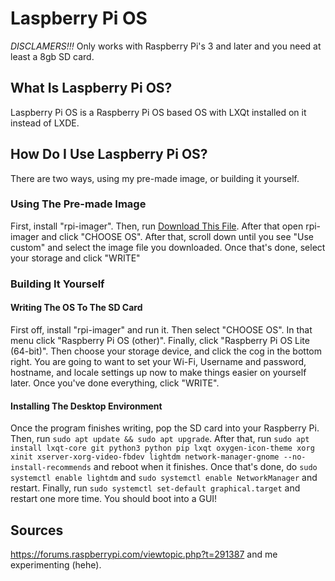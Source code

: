 # Laspberry Pi OS

*DISCLAMERS!!!* Only works with Raspberry Pi's 3 and later and you need at least a 8gb SD card.

## What Is Laspberry Pi OS?
Laspberry Pi OS is a Raspberry Pi OS based OS with LXQt installed on it instead of LXDE.

## How Do I Use Laspberry Pi OS?
There are two ways, using my pre-made image, or building it yourself.

### Using The Pre-made Image
First, install "rpi-imager". Then, run [Download This File](). After that open rpi-imager and click "CHOOSE OS". After that, scroll down until you see "Use custom" and select the image file you downloaded. Once that's done, select your storage and click "WRITE"

### Building It Yourself
#### Writing The OS To The SD Card
First off, install "rpi-imager" and run it. Then select "CHOOSE OS". In that menu click "Raspberry Pi OS (other)". Finally, click "Raspberry Pi OS Lite (64-bit)". Then choose your storage device, and click the cog in the bottom right. You are going to want to set your Wi-Fi, Username and password, hostname, and locale settings up now to make things easier on yourself later. Once you've done everything, click "WRITE".
#### Installing The Desktop Environment
Once the program finishes writing, pop the SD card into your Raspberry Pi. Then, run ```sudo apt update && sudo apt upgrade```. After that, run ```sudo apt install lxqt-core git python3 python pip lxqt oxygen-icon-theme xorg xinit xserver-xorg-video-fbdev lightdm network-manager-gnome --no-install-recommends``` and reboot when it finishes. Once that's done, do ```sudo systemctl enable lightdm``` and ```sudo systemctl enable NetworkManager``` and restart. Finally, run ```sudo systemctl set-default graphical.target``` and restart one more time. You should boot into a GUI!

## Sources
https://forums.raspberrypi.com/viewtopic.php?t=291387 and me experimenting (hehe).
